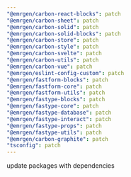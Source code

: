 ```yaml
---
"@emrgen/carbon-react-blocks": patch
"@emrgen/carbon-sheet": patch
"@emrgen/carbon-solid": patch
"@emrgen/carbon-solid-blocks": patch
"@emrgen/carbon-store": patch
"@emrgen/carbon-style": patch
"@emrgen/carbon-svelte": patch
"@emrgen/carbon-utils": patch
"@emrgen/carbon-vue": patch
"@emrgen/eslint-config-custom": patch
"@emrgen/fastform-blocks": patch
"@emrgen/fastform-core": patch
"@emrgen/fastform-utils": patch
"@emrgen/fastype-blocks": patch
"@emrgen/fastype-core": patch
"@emrgen/fastype-database": patch
"@emrgen/fastype-interact": patch
"@emrgen/fastype-props": patch
"@emrgen/fastype-utils": patch
"@emrgen/carbon-graphite": patch
"tsconfig": patch
---
```


update packages with dependencies
